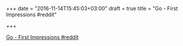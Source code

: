 +++
date = "2016-11-14T15:45:03+03:00"
draft = true
title = "Go - First Impressions  #reddit"

+++

<p><a href="https://t.co/rodcgwO5Hm">Go - First Impressions  #reddit</a></p>

